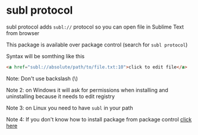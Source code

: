 subl protocol
================

subl protocol adds `subl://` protocol
so you can open file in Sublime Text from browser

This package is available over package control (search for `subl protocol`)


Syntax will be somthing like this
```html
<a href="subl://absolute/path/to/file.txt:10">click to edit file</a>
```
Note: Don't use backslash (\\)

Note 2: on Windows it will ask for permissions when installing and uninstalling because it needs to edit registry

Note 3: on Linux you need to have `subl` in your path

Note 4: If you don't know how to install package from package control [click here](https://www.youtube.com/watch?v=N9rJJSiUy0I)

